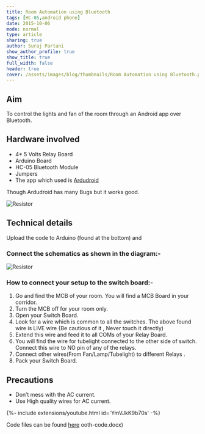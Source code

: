 ```yaml
---
title: Room Automation using Bluetooth
tags: [HC-05,android phone]
date: 2015-10-06
mode: normal
type: article
sharing: true
author: Suraj Partani
show_author_profile: true
show_title: true
full_width: false
header: true
cover: /assets/images/blog/thumbnails/Room Automation using Bluetooth.png
---
```



## Aim
To control the lights and fan of the room through an Android app over Bluetooth.
<!--more-->
## Hardware involved
- 4* 5 Volts Relay Board
- Arduino Board
- HC-05 Bluetooth Module
- Jumpers
- The  app which used is [Ardudroid](https://play.google.com/store/apps/details?id=com.techbitar.android.Andruino&hl=en)

Though Ardudroid has many Bugs but it works good.

<img src="{{site.baseurl}}/assets/images/blog/Room-Automation/1.png" alt="Resistor" width=auto height=auto>

## Technical details
Upload the code to Arduino (found at the bottom) and

### Connect the schematics as shown in the diagram:-
<img src="{{site.baseurl}}/assets/images/blog/Room-Automation/2.png" alt="Resistor" width=auto height=auto>

### How to connect your setup to the switch board:-

1. Go and find the MCB of your room. You will find a MCB Board in your corridor.
2. Turn the MCB off for your room only.
3. Open your Switch Board.
4. Look for a wire which is common to all the switches. The above found wire is LIVE  wire {Be cautious of it , Never touch it directly)
5. Extend this wire and feed it to all COMs of your Relay Board.
6. You will find the wire for tubelight connected to the other side of switch. Connect this wire to NO pin of any of the relays.
7. Connect other wires(From Fan/Lamp/Tubelight) to different Relays .
8. Pack your Switch Board.

## Precautions
- Don’t mess with the AC current.
- Use High quality wires for AC current.

<div>{%- include extensions/youtube.html id='YmVJkK9b70s' -%}</div>


Code files can be found [here](https://technopediabphc.files.wordpress.com/2015/10/bluetooth-code.docx)
ooth-code.docx)

